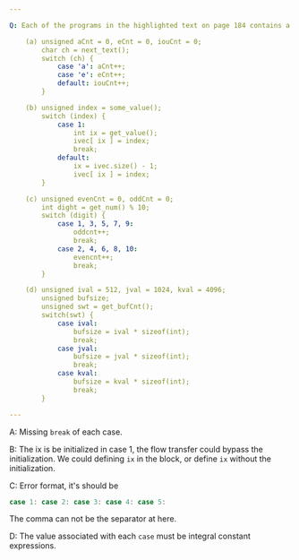 ```yaml
---

Q: Each of the programs in the highlighted text on page 184 contains a common programming error. Identify and correct each error.

    (a) unsigned aCnt = 0, eCnt = 0, iouCnt = 0;
        char ch = next_text();
        switch (ch) {
            case 'a': aCnt++;
            case 'e': eCnt++;
            default: iouCnt++;
        }

    (b) unsigned index = some_value();
        switch (index) {
            case 1:
                int ix = get_value();
                ivec[ ix ] = index;
                break;
            default:
                ix = ivec.size() - 1;
                ivec[ ix ] = index;
        }

    (c) unsigned evenCnt = 0, oddCnt = 0;
        int dight = get_num() % 10;
        switch (digit) {
            case 1, 3, 5, 7, 9:
                oddcnt++;
                break;
            case 2, 4, 6, 8, 10:
                evencnt++;
                break;
        }

    (d) unsigned ival = 512, jval = 1024, kval = 4096;
        unsigned bufsize;
        unsigned swt = get_bufCnt();
        switch(swt) {
            case ival:
                bufsize = ival * sizeof(int);
                break;
            case jval:
                bufsize = jval * sizeof(int);
                break;
            case kval:
                bufsize = kval * sizeof(int);
                break;
        }

---
```


A: Missing `break` of each case.

B: The ix is be initialized in case 1, the flow transfer could bypass the initialization. We could defining `ix` in the block, or define `ix` without the initialization.

C: Error format, it's should be

``` c++
case 1: case 2: case 3: case 4: case 5:
```

The comma can not be the separator at here.

D: The value associated with each `case` must be integral constant expressions.